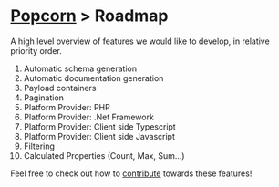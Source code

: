 # [Popcorn](../README.md) > Roadmap

A high level overview of features we would like to develop, in relative priority order.

1. Automatic schema generation
 2. Automatic documentation generation
3. Payload containers
 4.   Pagination  
2. Platform Provider: PHP
3. Platform Provider: .Net Framework
5. Platform Provider: Client side Typescript
6. Platform Provider: Client side Javascript
3. Filtering
4. Calculated Properties (Count, Max, Sum...)

Feel free to check out how to [contribute](Contributing.md) towards these features! 
